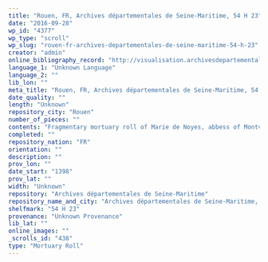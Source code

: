 ```yaml
---
title: "Rouen, FR, Archives départementales de Seine-Maritime, 54 H 23"
date: "2016-09-28"
wp_id: "4377"
wp_type: "scroll"
wp_slug: "rouen-fr-archives-departementales-de-seine-maritime-54-h-23"
creator: "admin"
online_bibliography_record: "http://visualisation.archivesdepartementales76.net/accounts/mnesys_ad76/datas/medias/inventaires/FRAD076_IR_H_054H_Montivilliers.pdf"
language_1: "Unknown Language"
language_2: ""
lib_lon: ""
meta_title: "Rouen, FR, Archives départementales de Seine-Maritime, 54 H 23"
date_quality: ""
length: "Unknown"
repository_city: "Rouen"
number_of_pieces: ""
contents: "Fragmentary mortuary roll of Marie de Noyes, abbess of Montvilliers"
completed: ""
repository_nation: "FR"
orientation: ""
description: ""
prov_lon: ""
date_start: "1398"
prov_lat: ""
width: "Unknown"
repository: "Archives départementales de Seine-Maritime"
repository_name_and_city: "Archives départementales de Seine-Maritime, Rouen FR"
shelfmark: "54 H 23"
provenance: "Unknown Provenance"
lib_lat: ""
online_images: ""
_scrolls_id: "438"
type: "Mortuary Roll"
---
```



